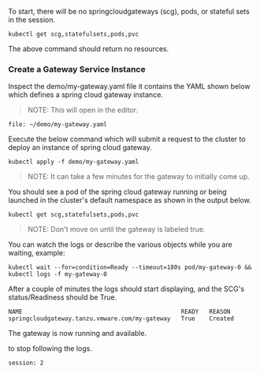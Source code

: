 To start, there will be no springcloudgateways (scg), pods, or stateful sets in the session.

```execute-1
kubectl get scg,statefulsets,pods,pvc
```

The above command should return no resources.

### Create a Gateway Service Instance

Inspect the demo/my-gateway.yaml file it contains the YAML shown below which defines a spring cloud gateway instance.

>NOTE: This will open in the editor.

```editor:open-file
file: ~/demo/my-gateway.yaml
```

Execute the below command which will submit a request to the cluster to deploy an instance of spring cloud gateway.

```execute-1
kubectl apply -f demo/my-gateway.yaml 
```

>NOTE: It can take a few minutes for the gateway to initially come up.

You should see a pod of the spring cloud gateway running or being launched in the cluster's default namespace as shown in the output below.

```execute-1
kubectl get scg,statefulsets,pods,pvc
```

>NOTE: Don't move on until the gateway is labeled true.

You can watch the logs or describe the various objects while you are waiting, example:

```execute-2
kubectl wait --for=condition=Ready --timeout=180s pod/my-gateway-0 && kubectl logs -f my-gateway-0
```

After a couple of minutes the logs should start displaying, and the SCG's status/Readiness should be True.

```
NAME                                             READY   REASON
springcloudgateway.tanzu.vmware.com/my-gateway   True    Created
```

The gateway is now running and available.

to stop following the logs.

```terminal:interrupt
session: 2
```

